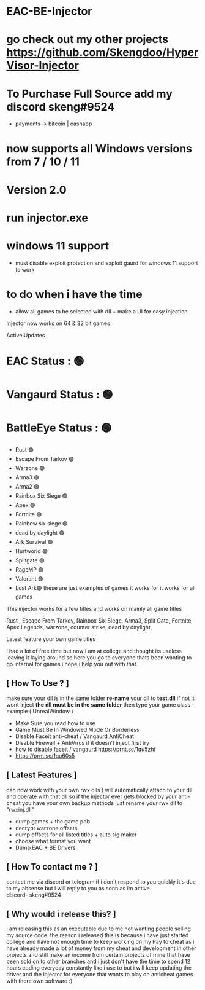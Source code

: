 # EAC-BE-Injector

# go check out my other projects https://github.com/Skengdoo/HyperVisor-Injector
# To Purchase Full Source add my discord skeng#9524
- payments -> bitcoin | cashapp 


# now supports all Windows versions from 7 / 10 / 11
# Version 2.0
# run injector.exe 


# windows 11 support
- must disable exploit protection and exploit gaurd for windows 11 support to work 


# to do when i have the time 
- allow all games to be selected with dll + make a UI for easy injection 

Injector now works on 64 & 32 bit games


Active Updates

# EAC Status : 🟢
# Vangaurd Status : 🟢
# BattleEye Status : 🟢
- Rust 🟢
- Escape From Tarkov 🟢
- Warzone 🟢
- Arma3 🟢
- Arma2 🟢
- Rainbox Six Siege 🟢
- Apex 🟢
- Fortnite 🟢
- Rainbow six siege 🟢
- dead by daylight 🟢
- Ark Survival 🟢
- Hurtworld 🟢
- Splitgate 🟢
- RageMP 🟢
- Valorant 🟢
- Lost Ark🟢
these are just examples of games it works for it works for all games


This injector works for a few titles and works on mainly all game titles 


Rust ,
Escape From Tarkov,
Rainbox Six Siege,
Arma3, 
Split Gate,
Fortnite,
Apex Legends,
warzone, 
counter strike,
dead by daylight,

Latest feature
your own game titles



i had a lot of free time but now i am at college and thought its useless leaving it laying around so here you go to everyone thats been wanting to go internal for games 
i hope i help you out with that.


## [ How To Use ? ] 

make sure your dll is in the same folder 
**re-name** your dll to **test.dll** if not it wont inject
**the dll must be in the same folder**
then type your game class - example ( UnrealWindow ) 



- Make Sure you read how to use
- Game Must Be In Windowed Mode Or Borderless
- Disable Faceit anti-cheat / Vangaurd AntiCheat
- Disable Firewall + AntiVirus if it doesn't inject first try 
-  how to disable faceit / vangaurd https://prnt.sc/1qu5zhf
-  https://prnt.sc/1qu60s5



## [ Latest Features ]
can now work with your own rwx dlls ( will automatically attach to your dll and operate with that dll so if the injector ever gets blocked by your anti-cheat you have your own backup methods just rename your rwx dll to "rwxinj.dll"
- dump games + the game pdb
- decrypt warzone offsets
- dump offsets for all listed titles + auto sig maker
- choose what format you want 
- Dump EAC + BE Drivers




## [ How To contact me ? ]
contact me via discord or telegram if i don't respond to you quickly it's due to my absense but i will reply to you as soon as im active.  
discord- skeng#9524



## [ Why would i release this? ]
i am releasing this as an executable due to me not wanting people selling my source code.
the reason i released this is because i have just started college and have not enough time to keep working on my Pay to cheat as i have already made a lot of money from my cheat and development in other projects and still make an income from certain projects of mine that have been sold on to other branches and i just don't have the time to spend 12 hours coding everyday constantly like i use to but i will keep updating the driver and the injector for everyone that wants to play on anticheat games with there own software :)
